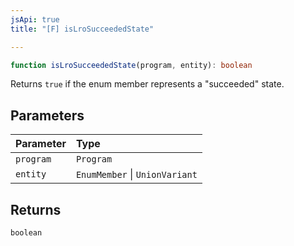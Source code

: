 ```yaml
---
jsApi: true
title: "[F] isLroSucceededState"

---
```

```ts
function isLroSucceededState(program, entity): boolean
```

Returns `true` if the enum member represents a "succeeded" state.

## Parameters

| Parameter | Type |
| :------ | :------ |
| `program` | `Program` |
| `entity` | `EnumMember` \| `UnionVariant` |

## Returns

`boolean`
